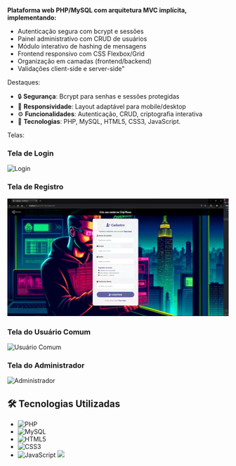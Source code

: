 ﻿**Plataforma web PHP/MySQL com arquitetura MVC implícita, implementando:**

- Autenticação segura com bcrypt e sessões
- Painel administrativo com CRUD de usuários
- Módulo interativo de hashing de mensagens
- Frontend responsivo com CSS Flexbox/Grid
- Organização em camadas (frontend/backend)
- Validações client-side e server-side"

Destaques:

- 🔒 **Segurança**: Bcrypt para senhas e sessões protegidas
- 📱 **Responsividade**: Layout adaptável para mobile/desktop
- ⚙️ **Funcionalidades**: Autenticação, CRUD, criptografia interativa
- 🧩 **Tecnologias**: PHP, MySQL, HTML5, CSS3, JavaScript.

Telas:

### Tela de Login
![Login](./assets/login.jpg)

### Tela de Registro
![Registro](./assets/registro.png)

### Tela do Usuário Comum
![Usuário Comum](./assets/usuario.png)

### Tela do Administrador
![Administrador](./assets/admin.png)

## 🛠️ Tecnologias Utilizadas
- ![PHP](https://img.shields.io/badge/PHP-777BB4?style=flat&logo=php&logoColor=white)
- ![MySQL](https://img.shields.io/badge/MySQL-4479A1?style=flat&logo=mysql&logoColor=white)
- ![HTML5](https://img.shields.io/badge/HTML5-E34F26?style=flat&logo=html5&logoColor=white)
- ![CSS3](https://img.shields.io/badge/CSS3-1572B6?style=flat&logo=css3&logoColor=white)
- ![JavaScript](https://img.shields.io/badge/JavaScript-F7DF1E?style=flat&logo=javascript&logoColor=black)
![](Aspose.Words.ca5c968a-395d-413a-9b55-8a716ccfdb9c.004.png)

